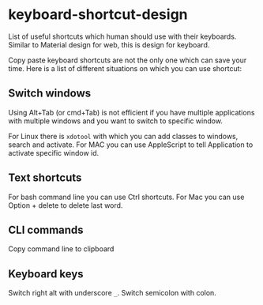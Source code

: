 # keyboard-shortcut-design
List of useful shortcuts which human should use with their keyboards. Similar to Material design for web, this is design for keyboard.

Copy paste keyboard shortcuts are not the only one which can save your time.
Here is a list of different situations on which you can use shortcut:

## Switch windows

Using Alt+Tab (or cmd+Tab) is not efficient if you have multiple applications with multiple windows and you want to switch to specific window.

For Linux there is `xdotool` with which you can add classes to windows, search and activate.
For MAC you can use AppleScript to tell Application to activate specific window id.

## Text shortcuts

For bash command line you can use Ctrl shortcuts.
For Mac you can use Option + delete to delete last word.

## CLI commands

Copy command line to clipboard

## Keyboard keys

Switch right alt with underscore `_`.
Switch semicolon with colon.
